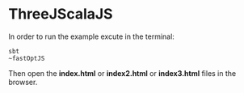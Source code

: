 # ThreeJScalaJS

In order to run the example excute in the terminal:

```
sbt
~fastOptJS
```

Then open the **index.html** or **index2.html** or **index3.html** files in the browser.
